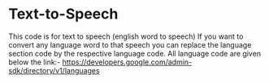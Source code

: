 # Text-to-Speech
This code is for text to speech (english word to speech)
If you want to convert any language word to that speech you can replace the language section code by the respective language code.
All language code are given below the link:-
https://developers.google.com/admin-sdk/directory/v1/languages
